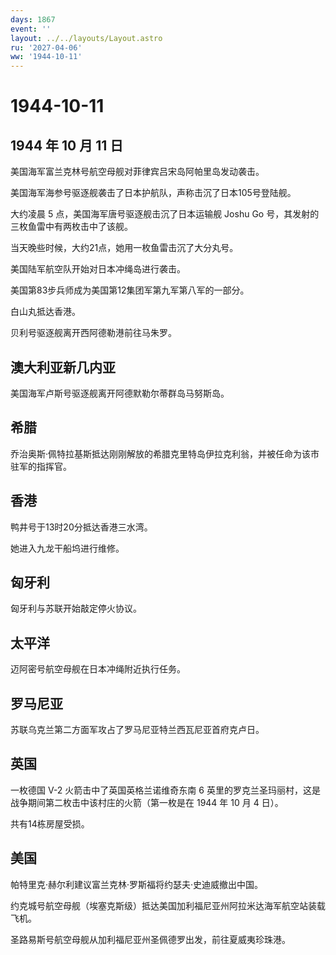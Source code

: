 ```yaml
---
days: 1867
event: ''
layout: ../../layouts/Layout.astro
ru: '2027-04-06'
ww: '1944-10-11'
---
```


# 1944-10-11

## 1944 年 10 月 11 日

美国海军富兰克林号航空母舰对菲律宾吕宋岛阿帕里岛发动袭击。

美国海军海参号驱逐舰袭击了日本护航队，声称击沉了日本105号登陆舰。

大约凌晨 5 点，美国海军唐号驱逐舰击沉了日本运输舰 Joshu Go
号，其发射的三枚鱼雷中有两枚击中了该舰。

当天晚些时候，大约21点，她用一枚鱼雷击沉了大分丸号。

美国陆军航空队开始对日本冲绳岛进行袭击。

美国第83步兵师成为美国第12集团军第九军第八军的一部分。

白山丸抵达香港。

贝利号驱逐舰离开西阿德勒港前往马朱罗。

## 澳大利亚新几内亚

美国海军卢斯号驱逐舰离开阿德默勒尔蒂群岛马努斯岛。

## 希腊

乔治奥斯·佩特拉基斯抵达刚刚解放的希腊克里特岛伊拉克利翁，并被任命为该市驻军的指挥官。

## 香港

鸭井号于13时20分抵达香港三水湾。

她进入九龙干船坞进行维修。

## 匈牙利

匈牙利与苏联开始敲定停火协议。

## 太平洋

迈阿密号航空母舰在日本冲绳附近执行任务。

## 罗马尼亚

苏联乌克兰第二方面军攻占了罗马尼亚特兰西瓦尼亚首府克卢日。

## 英国

一枚德国 V-2 火箭击中了英国英格兰诺维奇东南 6
英里的罗克兰圣玛丽村，这是战争期间第二枚击中该村庄的火箭（第一枚是在
1944 年 10 月 4 日）。

共有14栋房屋受损。

## 美国

帕特里克·赫尔利建议富兰克林·罗斯福将约瑟夫·史迪威撤出中国。

约克城号航空母舰（埃塞克斯级）抵达美国加利福尼亚州阿拉米达海军航空站装载飞机。

圣路易斯号航空母舰从加利福尼亚州圣佩德罗出发，前往夏威夷珍珠港。